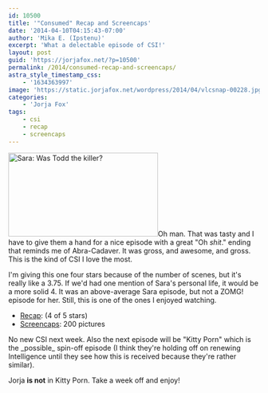 ```yaml
---
id: 10500
title: '"Consumed" Recap and Screencaps'
date: '2014-04-10T04:15:43-07:00'
author: 'Mika E. (Ipstenu)'
excerpt: 'What a delectable episode of CSI!'
layout: post
guid: 'https://jorjafox.net/?p=10500'
permalink: /2014/consumed-recap-and-screencaps/
astra_style_timestamp_css:
    - '1634363997'
image: 'https://static.jorjafox.net/wordpress/2014/04/vlcsnap-00228.jpg'
categories:
    - 'Jorja Fox'
tags:
    - csi
    - recap
    - screencaps
---
```


<img class="alignleft size-medium wp-image-10504" src="//jfo-static.net/wordpress/2014/04/vlcsnap-00228.jpg" alt="Sara: Was Todd the killer?" width="300" height="168" />Oh man. That was tasty and I have to give them a hand for a nice episode with a great "Oh _shit_." ending that reminds me of Abra-Cadaver. It was gross, and awesome, and gross. This is the kind of CSI I love the most.

I'm giving this one four stars because of the number of scenes, but it's really like a 3.75. If we'd had one mention of Sara's personal life, it would be a more solid 4. It was an above-average Sara episode, but not a ZOMG! episode for her. Still, this is one of the ones I enjoyed watching.
<ul>
 	<li><a href="https://jorjafox.net/wiki/Consumed">Recap</a>: (4 of 5 stars)</li>
 	<li><a href="https://jorjafox.net/gallery/tv/csi/season14/20-consumed">Screencaps</a>: 200 pictures</li>
</ul>
No new CSI next week. Also the next episode will be "Kitty Porn" which is the _possible_ spin-off episode (I think they're holding off on renewing Intelligence until they see how this is received because they're rather similar).

Jorja **is not** in Kitty Porn. Take a week off and enjoy!
